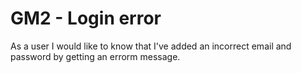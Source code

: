 # GM2 - Login error
As a user I would like to know that I've added an incorrect email and password by getting an errorm message.